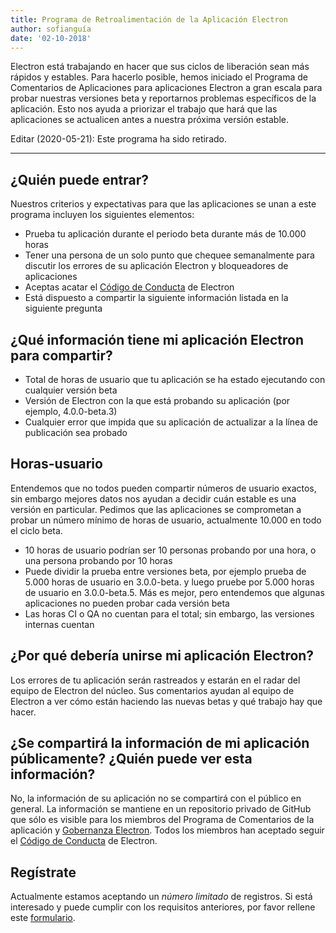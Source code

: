 ```yaml
---
title: Programa de Retroalimentación de la Aplicación Electron
author: sofianguía
date: '02-10-2018'
---
```


Electron está trabajando en hacer que sus ciclos de liberación sean más rápidos y estables. Para hacerlo posible, hemos iniciado el Programa de Comentarios de Aplicaciones para aplicaciones Electron a gran escala para probar nuestras versiones beta y reportarnos problemas específicos de la aplicación. Esto nos ayuda a priorizar el trabajo que hará que las aplicaciones se actualicen antes a nuestra próxima versión estable.

Editar (2020-05-21): Este programa ha sido retirado.

---

## ¿Quién puede entrar?
Nuestros criterios y expectativas para que las aplicaciones se unan a este programa incluyen los siguientes elementos:
- Prueba tu aplicación durante el periodo beta durante más de 10.000 horas
- Tener una persona de un solo punto que chequee semanalmente para discutir los errores de su aplicación Electron y bloqueadores de aplicaciones
- Aceptas acatar el [Código de Conducta](https://github.com/electron/electron/blob/master/CODE_OF_CONDUCT.md) de Electron
- Está dispuesto a compartir la siguiente información listada en la siguiente pregunta

## ¿Qué información tiene mi aplicación Electron para compartir?
- Total de horas de usuario que tu aplicación se ha estado ejecutando con cualquier versión beta
- Versión de Electron con la que está probando su aplicación (por ejemplo, 4.0.0-beta.3)
- Cualquier error que impida que su aplicación de actualizar a la línea de publicación sea probado

## Horas-usuario
Entendemos que no todos pueden compartir números de usuario exactos, sin embargo mejores datos nos ayudan a decidir cuán estable es una versión en particular. Pedimos que las aplicaciones se comprometan a probar un número mínimo de horas de usuario, actualmente 10.000 en todo el ciclo beta.
- 10 horas de usuario podrían ser 10 personas probando por una hora, o una persona probando por 10 horas
- Puede dividir la prueba entre versiones beta, por ejemplo prueba de 5.000 horas de usuario en 3.0.0-beta. y luego pruebe por 5.000 horas de usuario en 3.0.0-beta.5. Más es mejor, pero entendemos que algunas aplicaciones no pueden probar cada versión beta
- Las horas CI o QA no cuentan para el total; sin embargo, las versiones internas cuentan

## ¿Por qué debería unirse mi aplicación Electron?
Los errores de tu aplicación serán rastreados y estarán en el radar del equipo de Electron del núcleo. Sus comentarios ayudan al equipo de Electron a ver cómo están haciendo las nuevas betas y qué trabajo hay que hacer.

## ¿Se compartirá la información de mi aplicación públicamente? ¿Quién puede ver esta información?
No, la información de su aplicación no se compartirá con el público en general. La información se mantiene en un repositorio privado de GitHub que sólo es visible para los miembros del Programa de Comentarios de la aplicación y [Gobernanza Electron](https://github.com/electron/governance). Todos los miembros han aceptado seguir el [Código de Conducta](https://github.com/electron/electron/blob/master/CODE_OF_CONDUCT.md) de Electron.

## Regístrate
Actualmente estamos aceptando un *número limitado* de registros. Si está interesado y puede cumplir con los requisitos anteriores, por favor rellene este [formulario](https://goo.gl/forms/OpMEKV75ScN6we7g1).
